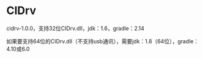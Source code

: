# CIDrv
cidrv-1.0.0，支持32位CIDrv.dll，jdk：1.6，gradle：2.14

如果要支持64位的CIDrv.dll（不支持usb通讯），需要jdk：1.8（64位），gradle：4.10或6.0
